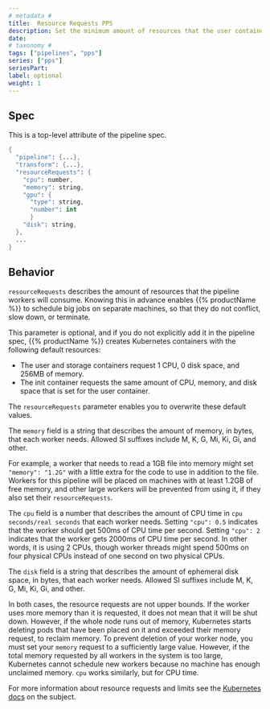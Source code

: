 ```yaml
---
# metadata # 
title:  Resource Requests PPS
description: Set the minimum amount of resources that the user container will reserve.
date: 
# taxonomy #
tags: ["pipelines", "pps"]
series: ["pps"]
seriesPart:
label: optional
weight: 1
---
```


## Spec
This is a top-level attribute of the pipeline spec. 

```s
{
  "pipeline": {...},
  "transform": {...},
  "resourceRequests": {
    "cpu": number,
    "memory": string,
    "gpu": {
      "type": string,
      "number": int
      }
    "disk": string,
  },
  ...
}

```

## Behavior 

`resourceRequests` describes the amount of resources that the pipeline
workers will consume. Knowing this in advance
enables {{% productName %}} to schedule big jobs on separate machines, so that they
do not conflict, slow down, or terminate.

This parameter is optional, and if you do not explicitly add it in
the pipeline spec, {{% productName %}} creates Kubernetes containers with the
following default resources: 

- The user and storage containers request 1 CPU, 0 disk space, and 256MB of memory.
- The init container requests the same amount of CPU, memory, and disk
space that is set for the user container.

The `resourceRequests` parameter enables you to overwrite these default
values.

The `memory` field is a string that describes the amount of memory, in bytes,
that each worker needs. Allowed SI suffixes include M, K, G, Mi, Ki, Gi, and
other.

For example, a worker that needs to read a 1GB file into memory might set
`"memory": "1.2G"` with a little extra for the code to use in addition to the
file. Workers for this pipeline will be placed on machines with at least
1.2GB of free memory, and other large workers will be prevented from using it,
if they also set their `resourceRequests`.

The `cpu` field is a number that describes the amount of CPU time in `cpu
seconds/real seconds` that each worker needs. Setting `"cpu": 0.5` indicates that
the worker should get 500ms of CPU time per second. Setting `"cpu": 2`
indicates that the worker gets 2000ms of CPU time per second. In other words,
it is using 2 CPUs, though worker threads might spend 500ms on four
physical CPUs instead of one second on two physical CPUs.

The `disk` field is a string that describes the amount of ephemeral disk space,
in bytes, that each worker needs. Allowed SI suffixes include M, K, G, Mi,
Ki, Gi, and other.

In both cases, the resource requests are not upper bounds. If the worker uses
more memory than it is requested, it does not mean that it will be shut down.
However, if the whole node runs out of memory, Kubernetes starts deleting
pods that have been placed on it and exceeded their memory request,
to reclaim memory.
To prevent deletion of your worker node, you must set your `memory` request to
a sufficiently large value. However, if the total memory requested by all
workers in the system is too large, Kubernetes cannot schedule new
workers because no machine has enough unclaimed memory. `cpu` works
similarly, but for CPU time.

For more information about resource requests and limits see the
[Kubernetes docs](https://kubernetes.io/docs/concepts/configuration/manage-resources-containers/)
on the subject.
